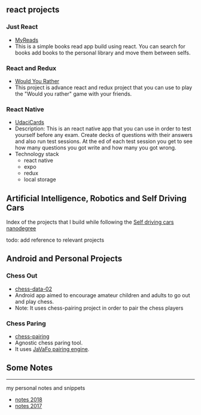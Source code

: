 ## react projects
### Just React
- [MyReads](https://github.com/bogdan-marian/reactnd-project-myreads-starter)
- This is a simple books read app build using react. You can search for books add books to the personal library and move them between selfs.  
### React and Redux
- [Would You Rather](https://github.com/bogdan-marian/reactnd-project-would-you-rather-starter)
- This project is advance react and redux project that you can use to play the "Would you rather" game with your friends. 
### React Native
- [UdaciCards](https://github.com/bogdan-marian/UdaciCards)
- Description: This is an react native app that you can use in order to test yourself before any exam. Create decks of questions with their answers and also run test sessions. At the ed of each test session you get to see how many questions you got write and how many you got wrong. 
- Technology stack
  - react native
  - expo
  - redux
  - local storage

## Artificial Intelligence, Robotics and Self Driving Cars
Index of the projects that I build while following the [Self driving cars nanodegree](https://eu.udacity.com/course/self-driving-car-engineer-nanodegree--nd013)

todo: add reference to relevant projects

## Android and Personal Projects
### Chess Out
- [chess-data-02](https://github.com/bogdan-marian/chess-data-02)
- Android app aimed to encourage amateur children and adults to go out and play chess. 
- Note: It uses chess-pairing project in order to pair the chess players
### Chess Paring
- [chess-pairing](https://github.com/bogdan-marian/chess-pairing)
- Agnostic chess paring tool.
- It uses [JaVaFo pairing engine](http://www.rrweb.org/javafo/JaVaFo.htm).  


## Some Notes
---
my personal notes and snippets
- [notes 2018](./files/notes-2018.md)
- [notes 2017](./files/notes_2017.md)
